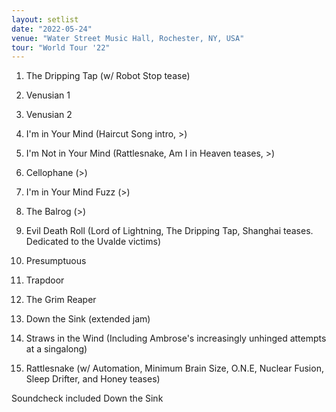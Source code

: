 ```yaml
---
layout: setlist
date: "2022-05-24"
venue: "Water Street Music Hall, Rochester, NY, USA"
tour: "World Tour '22"
---
```



 1. The Dripping Tap
    (w/ Robot Stop tease)

 2. Venusian 1

 3. Venusian 2

 4. I'm in Your Mind
    (Haircut Song intro, >)

 5. I'm Not in Your Mind
    (Rattlesnake, Am I in Heaven teases, >)

 6. Cellophane
    (>)

 7. I'm in Your Mind Fuzz
    (>)

 8. The Balrog
    (>)

 9. Evil Death Roll
    (Lord of Lightning, The Dripping Tap, Shanghai teases. Dedicated to
    the Uvalde victims)

10. Presumptuous

11. Trapdoor

12. The Grim Reaper

13. Down the Sink
    (extended jam)

14. Straws in the Wind
    (Including Ambrose's increasingly unhinged attempts at a singalong)

15. Rattlesnake
    (w/ Automation, Minimum Brain Size, O.N.E, Nuclear Fusion, Sleep
    Drifter, and Honey teases)


Soundcheck included Down the Sink
